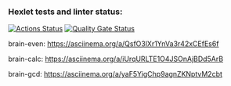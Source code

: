 ### Hexlet tests and linter status:
[![Actions Status](https://github.com/d8m8tra/frontend-project-44/actions/workflows/hexlet-check.yml/badge.svg)](https://github.com/d8m8tra/frontend-project-44/actions)
[![Quality Gate Status](https://sonarcloud.io/api/project_badges/measure?project=d8m8tra_frontend-project-44&metric=alert_status)](https://sonarcloud.io/summary/new_code?id=d8m8tra_frontend-project-44)

brain-even: https://asciinema.org/a/QsfO3lXr1YnVa3r42xCEfEs6f

brain-calc: https://asciinema.org/a/iUrqURLTE1O4JSOnAjBDd5ArB

brain-gcd:
https://asciinema.org/a/yaF5YigChp9agnZKNptvM2cbt